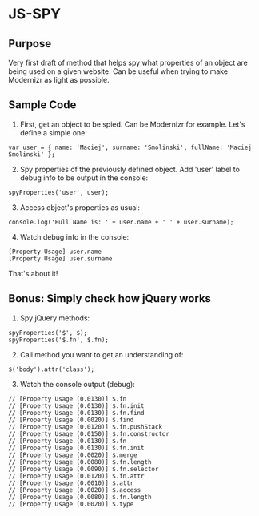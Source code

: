 # JS-SPY

## Purpose

Very first draft of method that helps spy what properties of an object are being used on a given website. Can be useful when trying to make Modernizr as light as possible.

## Sample Code

1) First, get an object to be spied. Can be Modernizr for example. Let's define a simple one:
```
var user = { name: 'Maciej', surname: 'Smolinski', fullName: 'Maciej Smolinski' };
```

2) Spy properties of the previously defined object. Add 'user' label to debug info to be output in the console:
```
spyProperties('user', user);
```

3) Access object's properties as usual:
```
console.log('Full Name is: ' + user.name + ' ' + user.surname);
```

4) Watch debug info in the console:
```
[Property Usage] user.name
[Property Usage] user.surname
```

That's about it!

## Bonus: Simply check how jQuery works

1) Spy jQuery methods:
```
spyProperties('$', $);
spyProperties('$.fn', $.fn);
```

2) Call method you want to get an understanding of:
```
$('body').attr('class');
```

3) Watch the console output (debug):
```
// [Property Usage (0.0130)] $.fn
// [Property Usage (0.0130)] $.fn.init 
// [Property Usage (0.0130)] $.fn.find
// [Property Usage (0.0020)] $.find
// [Property Usage (0.0120)] $.fn.pushStack
// [Property Usage (0.0150)] $.fn.constructor
// [Property Usage (0.0130)] $.fn
// [Property Usage (0.0130)] $.fn.init
// [Property Usage (0.0020)] $.merge
// [Property Usage (0.0080)] $.fn.length
// [Property Usage (0.0090)] $.fn.selector
// [Property Usage (0.0120)] $.fn.attr
// [Property Usage (0.0010)] $.attr
// [Property Usage (0.0020)] $.access
// [Property Usage (0.0080)] $.fn.length
// [Property Usage (0.0020)] $.type
```